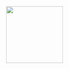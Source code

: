 <div style="display: flex; justify-content: center; align-items: center; height: 100vh;">
    <img src="https://media4.giphy.com/media/v1.Y2lkPTc5MGI3NjExZG43N2YzeWE1am92bWN2ejI5cDl3NmE3YzdweG8wMzNtajV1dTZieiZlcD12MV9naWZzX3NlYXJjaCZjdD1n/QDjpIL6oNCVZ4qzGs7/giphy.webp" 
         style="width: 150px; height: 150px;" />
</div>


<br/>
<h1 align="center">Hi 👋, I'm Tanisha Rathore</h1>
<h3 align="center">Problem-solver, coding with precision and innovation</h3>

<br/>

- 🌱 I’m currently learning **Web Development**

- 💬 Ask me about **C++, DSA, Web**

- 📫 How to reach me **rathoretanisha420@gmail.com**

- 🎯 Fun fact: I compile ideas into reality faster than I respond to calls!**

<br/>
<hr>
<h3 align="left">Connect with me:</h3>
<p align="left">
<a href="https://www.linkedin.com/in/tanisha-rathore-702b62258/" target="blank"><img align="center" src="https://raw.githubusercontent.com/rahuldkjain/github-profile-readme-generator/master/src/images/icons/Social/linked-in-alt.svg" alt="Tanisha" height="30" width="40" /></a>

<!--<a href="https://codolio.com/profile/tanisha_10" target="blank"><img align="center" src="https://www.google.com/imgres?q=codolio%20icon%20.svg&imgurl=https%3A%2F%2Fd3hr337ydpgtsa.cloudfront.net%2Fassets%2FBanner.png&imgrefurl=https%3A%2F%2Fcodolio.com%2F&docid=aJ45avWjspQXwM&tbnid=DER70WAUyw3djM&vet=12ahUKEwiOtqjyn8uLAxUsdvUHHcTbPOAQM3oECBcQAA..i&w=4800&h=2520&hcb=2&ved=2ahUKEwiOtqjyn8uLAxUsdvUHHcTbPOAQM3oECBcQAA" alt="tanisha_10" height="30" width="40" /></a>-->

<a href="https://leetcode.com/u/Tanisha_10/" target="blank"><img align="center" src="https://raw.githubusercontent.com/rahuldkjain/github-profile-readme-generator/master/src/images/icons/Social/leet-code.svg" alt="Tanisha_10" height="30" width="40" /></a>

<a href="https://www.geeksforgeeks.org/user/rathoretafl8n/" target="blank"><img align="center" src="https://raw.githubusercontent.com/rahuldkjain/github-profile-readme-generator/master/src/images/icons/Social/geeks-for-geeks.svg" alt="rathoretafl8n" height="30" width="40" /></a>

<a href="https://www.hackerrank.com/profile/rathoretanisha41" target="blank"><img align="center" src="https://raw.githubusercontent.com/rahuldkjain/github-profile-readme-generator/master/src/images/icons/Social/hackerrank.svg" alt="rathoretanisha41" height="30" width="40" /></a>
</p>

<br/>
<hr>
<h3 align="left">Languages and Tools:</h3>
<p align="left">
<a href="https://isocpp.org/" target="_blank" rel="noreferrer"> 
    <img src="https://raw.githubusercontent.com/devicons/devicon/master/icons/cplusplus/cplusplus-original.svg" alt="c++" width="40" height="40"/> 
</a> &nbsp;&nbsp;

<a href="https://www.java.com" target="_blank" rel="noreferrer"> 
    <img src="https://raw.githubusercontent.com/devicons/devicon/master/icons/java/java-original.svg" alt="java" width="40" height="40"/> 
</a> &nbsp;&nbsp;

<a href="https://www.mysql.com/" target="_blank" rel="noreferrer"> 
    <img src="https://raw.githubusercontent.com/devicons/devicon/master/icons/mysql/mysql-original-wordmark.svg" alt="mysql" width="40" height="40"/> 
</a> &nbsp;&nbsp;

<a href="https://code.visualstudio.com/" target="_blank" rel="noreferrer"> 
    <img src="https://cdn.jsdelivr.net/gh/devicons/devicon/icons/vscode/vscode-original.svg" alt="vscode" width="40" height="40"/> 
</a> &nbsp;&nbsp;

<a href="https://www.eclipse.org/" target="_blank" rel="noreferrer"> 
    <img src="https://raw.githubusercontent.com/devicons/devicon/master/icons/eclipse/eclipse-original.svg" alt="eclipse" width="40" height="40"/> 
</a> &nbsp;&nbsp;

<a href="https://jupyter.org/" target="_blank" rel="noreferrer"> 
    <img src="https://raw.githubusercontent.com/devicons/devicon/master/icons/jupyter/jupyter-original-wordmark.svg" alt="jupyter" width="40" height="40"/> 
</a> &nbsp;&nbsp;

<a href="https://www.w3.org/html/" target="_blank" rel="noreferrer"> 
    <img src="https://raw.githubusercontent.com/devicons/devicon/master/icons/html5/html5-original-wordmark.svg" alt="html5" width="40" height="40"/> 
</a> &nbsp;&nbsp;

<a href="https://www.w3schools.com/css/" target="_blank" rel="noreferrer"> 
    <img src="https://raw.githubusercontent.com/devicons/devicon/master/icons/css3/css3-original-wordmark.svg" alt="css3" width="40" height="40"/> 
</a> &nbsp;&nbsp;

<a href="https://developer.mozilla.org/en-US/docs/Web/JavaScript" target="_blank" rel="noreferrer"> 
    <img src="https://raw.githubusercontent.com/devicons/devicon/master/icons/javascript/javascript-original.svg" alt="javascript" width="40" height="40"/> 
</a>
 </p>

<br/>
<hr>

<h3> Profile on Coding Platforms: </h3>

<p align="center">
<a href="https://leetcode.com/u/Tanisha_10/" rel="nofollow">Leetcode</a>🏆
&nbsp;&nbsp;&nbsp;&nbsp;&nbsp;&nbsp;
  <a href="https://www.geeksforgeeks.org/user/rathoretafl8n/" rel="nofollow">GeeksForGeeks</a>🏆&nbsp;&nbsp;&nbsp;&nbsp;&nbsp;&nbsp;
   <a href="https://www.codechef.com/users/tanirath_10" rel="nofollow">CodeChef</a>🏆&nbsp;&nbsp;&nbsp;&nbsp;&nbsp;&nbsp;
  <a href="https://www.naukri.com/code360/profile/3d98d3be-bf35-4f24-b26f-39dd6e02b8cd" rel="nofollow">CodeStudio</a>🏆 &nbsp;&nbsp;&nbsp;&nbsp;&nbsp;&nbsp;
  <a href="https://codolio.com/profile/tanisha_10" rel="nofollow">Codolio</a>🏆
</p>
       <br/>
<hr></hr>
<p align="center">🌟 Be yourself; everyone else is already taken." — Oscar Wildet</p>
